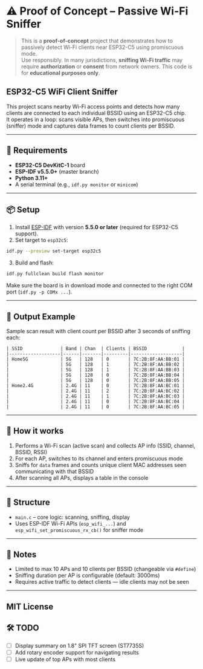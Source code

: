 # ⚠️ Proof of Concept – Passive Wi-Fi Sniffer

> This is a **proof-of-concept** project that demonstrates how to passively detect Wi-Fi clients near ESP32-C5 using promiscuous mode.  
> Use responsibly. In many jurisdictions, **sniffing Wi-Fi traffic** may require **authorization** or **consent** from network owners. This code is for **educational purposes only**.


## ESP32-C5 WiFi Client Sniffer

This project scans nearby Wi-Fi access points and detects how many clients are connected to each individual BSSID using an ESP32-C5 chip.  
It operates in a loop: scans visible APs, then switches into promiscuous (sniffer) mode and captures data frames to count clients per BSSID.

---

## 🔧 Requirements

- **ESP32-C5 DevKitC-1** board
- **ESP-IDF v5.5.0+** (master branch)
- **Python 3.11+**
- A serial terminal (e.g., `idf.py monitor` or `minicom`)

---

## 📦 Setup

1. Install [ESP-IDF](https://docs.espressif.com/projects/esp-idf/en/latest/esp32c5/get-started/index.html) with version **5.5.0 or later** (required for ESP32-C5 support).
2. Set target to `esp32c5`:

```bash
idf.py --preview set-target esp32c5
```

3. Build and flash:

```bash
idf.py fullclean build flash monitor
```

Make sure the board is in download mode and connected to the right COM port (`idf.py -p COMx ...`).

---

## 📡 Output Example

Sample scan result with client count per BSSID after 3 seconds of sniffing each:

```
| SSID              | Band | Chan  | Clients | BSSID             |
|-------------------|------|-------|---------|-------------------|
| Home5G            | 5G   | 128   | 0       | 7C:2B:8F:AA:BB:01 |
|                   | 5G   | 128   | 1       | 7C:2B:8F:AA:BB:02 |
|                   | 5G   | 128   | 1       | 7C:2B:8F:AA:BB:03 |
|                   | 5G   | 128   | 0       | 7C:2B:8F:AA:BB:04 |
|                   | 5G   | 128   | 0       | 7C:2B:8F:AA:BB:05 |
| Home2.4G          | 2.4G | 11    | 0       | 7C:2B:8F:AA:BC:01 |
|                   | 2.4G | 11    | 2       | 7C:2B:8F:AA:BC:02 |
|                   | 2.4G | 11    | 1       | 7C:2B:8F:AA:BC:03 |
|                   | 2.4G | 11    | 0       | 7C:2B:8F:AA:BC:04 |
|                   | 2.4G | 11    | 0       | 7C:2B:8F:AA:BC:05 |
```

---

## 🧠 How it works

1. Performs a Wi-Fi scan (active scan) and collects AP info (SSID, channel, BSSID, RSSI)
2. For each AP, switches to its channel and enters promiscuous mode
3. Sniffs for `data` frames and counts unique client MAC addresses seen communicating with that BSSID
4. After scanning all APs, displays a table in the console

---

## 📁 Structure

- `main.c` – core logic: scanning, sniffing, display
- Uses ESP-IDF Wi-Fi APIs (`esp_wifi_...`) and `esp_wifi_set_promiscuous_rx_cb()` for sniffer mode

---

## 📍 Notes

- Limited to max 10 APs and 10 clients per BSSID (changeable via `#define`)
- Sniffing duration per AP is configurable (default: 3000ms)
- Requires active traffic to detect clients — idle clients may not be seen

---

MIT License
---

## 🛠️ TODO

- [ ] Display summary on 1.8" SPI TFT screen (ST7735S)
- [ ] Add rotary encoder support for navigating results
- [ ] Live update of top APs with most clients